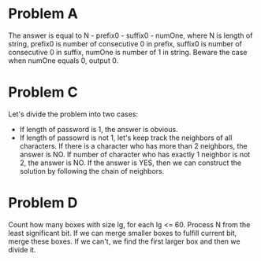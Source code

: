 # Problem A
The answer is equal to N - prefix0 - suffix0 - numOne, where N is length of string, prefix0 is number of consecutive 0 in prefix, suffix0 is number of consecutive 0 in suffix, numOne is number of 1 in string. Beware the case when numOne equals 0, output 0.

# Problem C
Let's divide the problem into two cases:
* If length of password is 1, the answer is obvious.
* If length of passowrd is not 1, let's keep track the neighbors of all characters. If there is a character who has more than 2 neighbors, the answer is NO. If number of character who has exactly 1 neighbor is not 2, the answer is NO. If the answer is YES, then we can construct the solution by following the chain of neighbors.

# Problem D
Count how many boxes with size lg, for each lg <= 60. Process N from the least significant bit. If we can merge smaller boxes to fulfill current bit, merge these boxes. If we can't, we find the first larger box and then we divide it.
